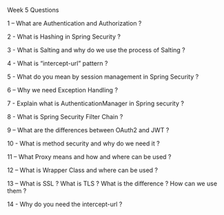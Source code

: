 Week 5 Questions


1 – What are Authentication and Authorization ?

2 - What is Hashing in Spring Security ?

3 - What is Salting and why do we use the process of Salting ?

4 - What is “intercept-url” pattern ?

5 - What do you mean by session management in Spring Security ?

6 – Why we need Exception Handling ?

7 - Explain what is AuthenticationManager in Spring security ?

8 - What is Spring Security Filter Chain ?

9 – What are the differences between OAuth2 and JWT ?

10 - What is method security and why do we need it ?

11 – What Proxy means and how and where can be used ?

12 – What is Wrapper Class and where can be used ?

13 – What is SSL ? What is TLS ? What is the difference ? How can we use them ?

14 - Why do you need the intercept-url ?
